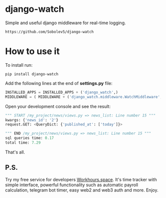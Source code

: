 # django-watch

Simple and useful django middleware for real-time logging.

```no-highlight
https://github.com/Sobolev5/django-watch
```

# How to use it

To install run:
```no-highlight
pip install django-watch
```


Add the following lines at the end of **settings.py** file:
```python
INSTALLED_APPS = INSTALLED_APPS + ('django_watch',)
MIDDLEWARE = ( MIDDLEWARE + ('django_watch.middleware.WatchMiddleware',) )  
```


Open your development console and see the result:
```python
""" START /my_project/news/views.py => news_list: Line number 15 """
kwargs: {'news_id': '2'}
request.GET: <QueryDict: {'published_at': ['today']}>

""" END /my_project/news/views.py => news_list: Line number 15 """
sql queries time: 0.17
total time: 7.29
```

That's all.

## P.S.
Try my free service for developers [Workhours.space](https://workhours.space/). 
It's time tracker with simple interface, powerful functionality such as automatic payroll calculation, 
telegram bot timer, easy web2 and web3 auth and more. Enjoy. 